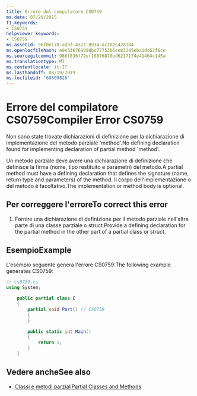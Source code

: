 ```yaml
---
title: Errore del compilatore CS0759
ms.date: 07/20/2015
f1_keywords:
- CS0759
helpviewer_keywords:
- CS0759
ms.assetid: 96f0e178-adbf-4327-8934-ac282c428184
ms.openlocfilehash: e0e536769998bc77753b6ce83245eba1dc62f6ce
ms.sourcegitcommit: 986f836f72ef10876878bd6217174e41464c145a
ms.translationtype: MT
ms.contentlocale: it-IT
ms.lasthandoff: 08/19/2019
ms.locfileid: "69609826"
---
```

# <a name="compiler-error-cs0759"></a><span data-ttu-id="cd89f-102">Errore del compilatore CS0759</span><span class="sxs-lookup"><span data-stu-id="cd89f-102">Compiler Error CS0759</span></span>
<span data-ttu-id="cd89f-103">Non sono state trovate dichiarazioni di definizione per la dichiarazione di implementazione del metodo parziale 'method'.</span><span class="sxs-lookup"><span data-stu-id="cd89f-103">No defining declaration found for implementing declaration of partial method 'method'.</span></span>  
  
 <span data-ttu-id="cd89f-104">Un metodo parziale deve avere una dichiarazione di definizione che definisce la firma (nome, tipo restituito e parametri) del metodo.</span><span class="sxs-lookup"><span data-stu-id="cd89f-104">A partial method must have a defining declaration that defines the signature (name, return type and parameters) of the method.</span></span> <span data-ttu-id="cd89f-105">Il corpo dell'implementazione o del metodo è facoltativo.</span><span class="sxs-lookup"><span data-stu-id="cd89f-105">The implementation or method body is optional.</span></span>  
  
## <a name="to-correct-this-error"></a><span data-ttu-id="cd89f-106">Per correggere l'errore</span><span class="sxs-lookup"><span data-stu-id="cd89f-106">To correct this error</span></span>  
  
1. <span data-ttu-id="cd89f-107">Fornire una dichiarazione di definizione per il metodo parziale nell'altra parte di una classe parziale o struct.</span><span class="sxs-lookup"><span data-stu-id="cd89f-107">Provide a defining declaration for the partial method in the other part of a partial class or struct.</span></span>  
  
## <a name="example"></a><span data-ttu-id="cd89f-108">Esempio</span><span class="sxs-lookup"><span data-stu-id="cd89f-108">Example</span></span>  
 <span data-ttu-id="cd89f-109">L'esempio seguente genera l'errore CS0759:</span><span class="sxs-lookup"><span data-stu-id="cd89f-109">The following example generates CS0759:</span></span>  
  
```csharp  
// cs0759.cs  
using System;  
  
    public partial class C  
    {  
        partial void Part() // CS0759  
        {  
        }  
  
        public static int Main()  
        {  
            return 1;  
        }  
    }  
```  
  
## <a name="see-also"></a><span data-ttu-id="cd89f-110">Vedere anche</span><span class="sxs-lookup"><span data-stu-id="cd89f-110">See also</span></span>

- [<span data-ttu-id="cd89f-111">Classi e metodi parziali</span><span class="sxs-lookup"><span data-stu-id="cd89f-111">Partial Classes and Methods</span></span>](../programming-guide/classes-and-structs/partial-classes-and-methods.md)
